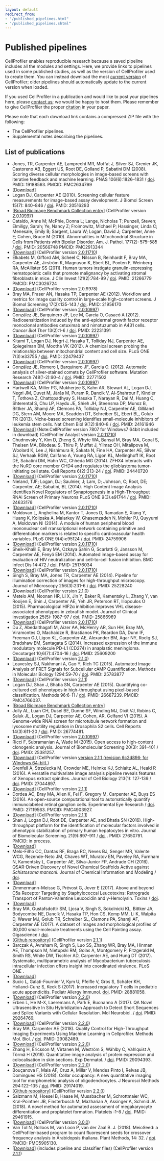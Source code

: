 ```yaml
---
layout: default
redirect_from:
- "/published_pipelines.html"
- "/published_pipelines.shtml"
---
```


Published pipelines
===================

CellProfiler enables reproducible research because a saved pipeline includes all the modules and settings. Here, we provide links to pipelines used in some published studies, as well as the version of CellProfiler used to create them. You can instead download the most [current version](/releases) of CellProfiler; older pipelines should automatically update to the current version when loaded.

If you used CellProfiler in a publication and would like to post your pipelines here, please [contact us](mailto:imagingadmin@broadinstitute.org); we would be happy to host them. Please remember to give CellProfiler the proper [citation](/citations) in your paper.

Please note that each download link contains a compressed ZIP file with the following:

-   The CellProfiler pipelines.
-   Supplemental notes describing the pipelines.

List of publications
--------------------

-   Jones, TR, Carpenter AE, Lamprecht MR, Moffat J, Silver SJ, Grenier JK, Castoreno AB, Eggert US, Root DE, Golland P, Sabatini DM (2008). Scoring diverse cellular morphologies in image-based screens with iterative feedback and machine learning. PNAS 106(6):1826–1831 / [doi](https://doi.org/10.1073/pnas.0808843106). PMID: 19188593. PMCID: PMC2634799
-   [[Download](http://d1zymp9ayga15t.cloudfront.net/Jones_PNAS_2009_training_sets.zip)]
-   Logan DJ, Carpenter AE (2010). Screening cellular feature measurements for image-based assay development. J Biomol Screen 15(7): 840–846 / [doi](https://doi.org/10.1177/1087057110370895). PMID: 20516293
-   [[Broad Bioimage Benchmark Collection entry](http://www.broadinstitute.org/bbbc/BBBC013/)] (CellProfiler version [2.0.10997](/previous_releases#2.0.10997))
-   Cataldo, Anne M; McPhie, Donna L; Lange, Nicholas T; Punzell, Steven; Elmiligy, Sarah; Ye, Nancy Z; Froimowitz, Michael P; Hassinger, Linda C; Menesale, Emily B; Sargent, Laura W; Logan, David J; Carpenter, Anne E; Cohen, Bruce M (2010). Abnormalities in Mitochondrial Structure in Cells from Patients with Bipolar Disorder. Am. J. Pathol. 177(2): 575–585 / [doi](https://doi.org/10.2353/ajpath.2010.081068). PMID: 20566748 PMCID: PMC2913344
-   [[Download](http://d1zymp9ayga15t.cloudfront.net/small_files/Cataldo_2010.cp.zip)] (CellProfiler version [2.0.11710](/previous_releases#2.0.11710))
-   Elkabets M, Gifford AM, Scheel C, Nilsson B, Reinhardt F, Bray MA, Carpenter AE, Jirström K, Magnuson K, Ebert BL, Ponten F, Weinberg RA, McAllister SS (2011). Human tumors instigate granulin-expressing hematopoietic cells that promote malignancy by activating stromal fibroblasts in mice. J Clin Invest 121(2):784-99 / [doi](https://doi.org/10.1172/JCI43757). PMID: 21266779 PMCID: PMC3026724
-   [[Download](http://d1zymp9ayga15t.cloudfront.net/PublishedPipelines/Elkabets_2010.zip)] (CellProfiler version 2.0.9978)
-   Bray MA, Fraser AN, Hasaka TP, Carpenter AE (2012). Workflow and metrics for image quality control in large-scale high-content screens. J Biomol Screening 17(2):135-143 / [doi](https://doi.org/10.1177/1087057111420292). PMID: 21956170
-   [[Download](http://d1zymp9ayga15t.cloudfront.net/PublishedPipelines/Bray_2011_SupplementalMaterial.zip)] (CellProfiler version [2.0.10997](/previous_releases#2.0.10997))
-   González JE, Barquinero JF, Lee M, García O, Casacó A (2012). Radiosensitization induced by the anti-epidermal growth factor receptor monoclonal antibodies cetuximab and nimotuzumab in A431 cells. *Cancer Biol Ther* 13(2):1-6 / [doi](https://doi.org/10.4161/cbt.13.2.18439). PMID: 22231391
-   [[Download](http://d1zymp9ayga15t.cloudfront.net/PublishedPipelines/CancerBiolTher_Gonzalez_2012.zip)] (CellProfiler version [2.0.10997](/previous_releases#2.0.10997))
-   Kitami T, Logan DJ, Negri J, Hasaka T, Tolliday NJ, Carpenter AE, Spiegelman BM, Mootha VK (2012). A chemical screen probing the relationship between mitochondrial content and cell size. PLoS ONE 7(3):e33755 / [doi](https://doi.org/10.1371/journal.pone.0033755). PMID: 22479437
-   [[Download](http://d1zymp9ayga15t.cloudfront.net/PublishedPipelines/PIPE_main_batch_InformerBigRun_Threshold_CP10997.cp)] (CellProfiler version [2.0.10997](/previous_releases#2.0.10997))
-   González JE, Romero I, Barquinero JF, Garcia O. (2012). Automatic analysis of silver-stained comets by CellProfiler software. Mutation Research 748(1-2):60-4 / [doi](https://doi.org/10.1016/j.mrgentox.2012.06.007). PMID: 22771502
-   [[Download](http://d1zymp9ayga15t.cloudfront.net/PublishedPipelines/MutationResearch_Gonzalez_2012.zip)] (CellProfiler version [2.0.10997](/previous_releases#2.0.10997))
-   Hartwell KA, Miller PG, Mukherjee S, Kahn AR, Stewart AL, Logan DJ, Negri JM, Duvet M, Järås M, Puram R, Dancik V, Al-Shahrour F, Kindler T, Tothova Z, Chattopadhyay S, Hasaka T, Narayan R, Dai M, Huang C, Shterental S, Chu LP, Haydu JE, Shieh JH, Steensma DP, Munoz B, Bittker JA, Shamji AF, Clemons PA, Tolliday NJ, Carpenter AE, Gilliland DG, Stern AM, Moore MA, Scadden DT, Schreiber SL, Ebert BL, Golub TR (2013). Niche-based screening identifies small-molecule inhibitors of leukemia stem cells. Nat Chem Biol 9(12):840-8 / [doi](https://doi.org/10.1038/nchembio.1367). PMID: 24161946
-   [[Download](http://d1zymp9ayga15t.cloudfront.net/PublishedPipelines/Hartwell_2012.zip)] (Note:CellProfiler version 7807 for Windows7 64bit included in download) (CellProfiler Analyst version [2.0.11710](/previous_releases#2.0.11710))
-   Chudnovsky Y, Kim D, Zheng S, Whyte WA, Bansal M, Bray MA, Gopal S, Theisen MA, Bilodeau S, Thiru P, Muffat J, Yilmaz OH, Mitalipova M, Woolard K, Lee J, Nishimura R, Sakata N, Fine HA, Carpenter AE, Silver SJ, Verhaak RGW, Califano A, Young RA, Ligon KL, Mellinghoff IK, Root DE, Sabatini DM, Hahn WC, Chheda MG (2014). ZFHX4 interacts with the NuRD core member CHD4 and regulates the glioblastoma tumor-initiating cell state. Cell Reports 6(2):313-24 / [doi](https://doi.org/10.1016/j.celrep.2013.12.032). PMID: 24440720
-   [[Download](http://d1zymp9ayga15t.cloudfront.net/PublishedPipelines/CellReports_Chudnovsky_2012.zip)] (CellProfiler version [2.0.11710](/previous_releases#2.0.11710))
-   Nieland, TJF; Logan, DJ; Saulnier, J; Lam, D; Johnson, C; Root, DE; Carpenter, AE; Sabatini, BL (2014). High Content Image Analysis Identifies Novel Regulators of Synaptogenesis in a High-Throughput RNAi Screen of Primary Neurons PLoS ONE 9(3).e91744 / [doi](https://doi.org/10.1371/journal.pone.0091744). PMID: 24633176
-   [[Download](http://d1zymp9ayga15t.cloudfront.net/PublishedPipelines/PLoSOne_Nieland_2014.zip)] (CellProfiler version [2.0.11710](/previous_releases#2.0.11710))
-   Moldovan L, Anghelina M, Kantor T, Jones D, Ramadan E, Xiang Y, Huang K, Kolipaka A, Malarkey W, Ghasemzadeh N, Mohler PJ, Quyyumi A, Moldovan NI (2014). A module of human peripheral blood mononuclear cell rranscriptional network containing primitive and differentiation markers is related to specific cardiovascular health variables. PLoS ONE 9(4):e95124 / [doi](https://doi.org/10.1371/journal.pone.0095124). PMID: 24759906
-   [[Download](http://d1zymp9ayga15t.cloudfront.net/PublishedPipelines/PLoSOne_Moldovan_2014.zip)] (CellProfiler version [2.0.11710](/previous_releases#2.0.11710))
-   Sheik-Khalil E, Bray MA, Ozkaya Şahin G, Scarlatti G, Jansson M, Carpenter AE, Fenyö EM (2014). Automated image-based assay for evaluation of HIV neutralization and cell-to-cell fusion inhibition. BMC Infect Dis 14:472 / [doi](https://doi.org/10.1186/1471-2334-14-472). PMID: 25176034
-   [[Download](http://d1zymp9ayga15t.cloudfront.net/PublishedPipelines/SheikKhalil_2014.zip)] (CellProfiler version [2.0.11710](/previous_releases#2.0.11710))
-   Singh S, Bray MA, Jones TR, Carpenter AE (2014). Pipeline for illumination correction of images for high-throughput microscopy. Journal of Microscopy 256(3):231-6 / [doi](https://doi.org/10.1111/jmi.12178). PMID: 25228240
-   [[Download](http://d1zymp9ayga15t.cloudfront.net/PublishedPipelines/JMicroscopy_Singh_2014.zip)] (CellProfiler version [2.1.0](/previous_releases#2.1.0))
-   Metelo AM, Noonan HR, Li X, Jin Y, Baker R, Kamentsky L, Zhang Y, van Rooijen E, Shin J, Carpenter AE, Yeh JR, Peterson RT, Iliopoulos O (2015). Pharmacological HIF2α inhibition improves VHL disease-associated phenotypes in zebrafish model. Journal of Clinical Investigation 25(5): 1987-97 / [doi](https://doi.org/10.1172/JCI73665). PMID: 25866969
-   [[Download](http://d1zymp9ayga15t.cloudfront.net/PublishedPipelines/Metelo_2013.zip)] (CellProfiler version [2.0.11710](/previous_releases#2.0.11710))
-   Du Z, Abedalthagafi M, Aizer AA, McHenry AR, Sun HH, Bray MA, Viramontes O, Machaidze R, Brastianos PK, Reardon DA, Dunn IF, Freeman GJ, Ligon KL, Carpenter AE, Alexander BM, Agar NY, Rodig SJ, Bradshaw EM, Santagata S (2014). Increased expression of the immune modulatory molecule PD-L1 (CD274) in anaplastic meningioma. Oncotarget 10;6(7):4704-16 / [doi](https://doi.org/10.18632/oncotarget.3082). PMID: 25609200
-   [[Download](http://d1zymp9ayga15t.cloudfront.net/PublishedPipelines/Du_2014.zip)] (CellProfiler version [2.1.0](/previous_releases#2.1.0))
-   Leavesley SJ, Nakhmani A, Gao Y, Rich TC (2015). Automated Image Analysis of FRET Signals for Subcellular cAMP Quantification. Methods in Molecular Biology 1294:59-70 / [doi](https://doi.org/10.1007/978-1-4939-2537-7_5). PMID: 25783877
-   [[Download](http://d1zymp9ayga15t.cloudfront.net/PublishedPipelines/Leavesley_2015.zip)] (CellProfiler version [2.1.1](../previous_releases#2.1.1))
-   Logan DJ, Shan J, Bhatia SN, Carpenter AE (2015). Quantifying co-cultured cell phenotypes in high-throughput using pixel-based classification. Methods 96:6-11 / [doi](https://doi.org/10.1016/j.ymeth.2015.12.002). PMID: 26687239. PMCID: PMC4766037.
-   [[Broad Bioimage Benchmark Collection entry](http://www.broadinstitute.org/bbbc/BBBC026/)]
-   Jolly AL, Luan CH, Dusel BE, Dunne SF, Winding MJ, Dixit VJ, Robins C, Saluk JL, Logan DJ, Carpenter AE, Cohen, AR, Gelfand VI (2015). A Genome-wide RNAi screen for microtubule network formation and lysosome motility regulation in Drosophila S2 cells. Cell Reports 14(3):611-20 / [doi](https://doi.org/10.1016/j.celrep.2015.12.051). PMID: 26774481.
-   [[Download](http://d1zymp9ayga15t.cloudfront.net/PublishedPipelines/Jolly_Lysomsome_Motility_2015.zip)] (CellProfiler version [2.0.10997](/previous_releases#2.0.10997))
-   Ricci F, Subramanian A, Wade M (2015). Open access to high-content clonogenic analysis. Journal of Biomolecular Screening 20(3): 391-401 / [doi](http://www.dx.doi.org/10.1177/1087057114557775). PMID: 25381257.
-   [[Download](http://d1zymp9ayga15t.cloudfront.net/PublishedPipelines/Ricci_2015.zip)] (CellProfiler version [version 2.1.1 (revision 6c2d896; for Windows 64-bit).](http://d1zymp9ayga15t.cloudfront.net/releases/2.1.1/CellProfiler_2.1.1_win64_r20140723174500.exe))
-   Grenfell A, Strzelecka M, Crowder ME, Helmke KJ, Schlaitz AL, Heald R (2016). A versatile multivariate image analysis pipeline reveals features of Xenopus extract spindles. Journal of Cell Biology 213(1): 127-136 / [doi](http://www.dx.doi.org/10.1083/jcb.201509079). PMID: 27044897.
-   [[Download](http://d1zymp9ayga15t.cloudfront.net/PublishedPipelines/Grenfell_2016.zip)] (CellProfiler version [2.1.1](/previous_releases#2.1.1))
-   Dordea AC, Bray MA, Allen K, Fei F, Gregory M, Carpenter AE, Buys ES (2016). An open-source computational tool to automatically quantify immunolabeled retinal ganglion cells. Experimental Eye Research / [doi](https://doi.org/10.1016/j.exer.2016.04.012). PMID: 27119563. PMCID: PMC4903927.
-   [[Download](http://d1zymp9ayga15t.cloudfront.net/PublishedPipelines/Buys_2015.zip)] (CellProfiler version [2.1.1](/previous_releases#2.1.1))
-   Shan J, Logan DJ, Root DE, Carpenter AE, and Bhatia SN (2016). High-throughput platform for the identification of molecular factors involved in phenotypic stabilization of primary human hepatocytes in vitro. Journal of Biomolecular Screening. 21(9):897-911 / [doi](https://doi.org/10.1177/1087057116660277) . PMID: 27650791. PMCID: in process.
-   [[Download](http://d1zymp9ayga15t.cloudfront.net/PublishedPipelines/Shan_et_al_2016.zip)]
-   Melo-Filho CC, Dantas RF, Braga RC, Neves BJ, Senger MR, Valente WCG, Rezende-Neto JM, Chaves WT, Muratov EN, Paveley RA, Furnham N, Kamentsky L, Carpenter AE, Silva-Junior FP, Andrade CH (2016). QSAR-Driven Discovery of Novel Chemical Scaffolds Active against *Schistosoma mansoni*. Journal of Chemical Information and Modeling / [doi](https://doi.org/10.1021/acs.jcim.6b00055).
-   [[Download](http://d1zymp9ayga15t.cloudfront.net/PublishedPipelines/Melo_Filho_2016.zip)]
-   Zimmermann-Meisse G, Prévost G, Jover E (2017). Above and beyond C5a Receptor Targeting by Staphylococcal Leucotoxins: Retrograde Transport of Panton-Valentine Leucocidin and γ-Hemolysin. Toxins / [doi](https://doi.org/10.3390/toxins9010041).
-   [[Download](http://d1zymp9ayga15t.cloudfront.net/PublishedPipelines/Zimmermann_Meisse_2016.zip)]
-   Bray MA, Gustafsdottir SM, Ljosa V, Singh S, Sokolnicki KL, Bittker JA, Bodycombe NE, Dancík V, Hasaka TP, Hon CS, Kemp MM, Li K, Walpita D, Wawer MJ, Golub TR, Schreiber SL, Clemons PA, Shamji AF, Carpenter AE (2017). A dataset of images and morphological profiles of 30,000 small-molecule treatments using the Cell Painting assay. Gigascience / [doi](https://doi.org/10.1093/gigascience/giw014).
-   [[Github repository](https://github.com/gigascience/paper-bray2017)] (CellProfiler version [2.1.1](/previous_releases#2.1.1))
-   Barczak A, Avraham R, Singh S, Luo SS, Zhang WR, Bray MA, Hinman AE, Thompson M, Nietupski RM, Golas A, Montgomery P, Fitzgerald M, Smith RS, White DW, Tischler AD, Carpenter AE, and Hung DT (2017). Systematic, multiparametric analysis of Mycobacterium tuberculosis intracellular infection offers insight into coordinated virulence. PLoS ONE .
-   [[Download](http://d1zymp9ayga15t.cloudfront.net/PublishedPipelines/Barczak_PLoSONE_2017.zip)]
-   Sucic L, Galati-Fournier V, Kym U, Pfeifle V, Gros S, Schäfer KH, Holland-Cunz S, Keck S (2017). Increased regulatory T cells in pediatric acute appendicitis. Pediatr Allergy Immunol. [doi](https://doi.org/10.1111/pai.12797). PMID: 28881058.
-   [[Download](http://d1zymp9ayga15t.cloudfront.net/PublishedPipelines/Sucic_2017.zip)] (CellProfiler version [2.2.0](/previous_releases#2.2.0))
-   Erben L, He M-X, Laeremans A, Park E, Buonanno A (2017). QA Novel Ultrasensitive In Situ Hybridization Approach to Detect Short Sequences and Splice Variants with Cellular Resolution. Mol Neurobiol. / [doi](https://doi.org/10.1007/s12035-017-0834-6). PMID: 29264769.
-   [[Download](http://d1zymp9ayga15t.cloudfront.net/PublishedPipelines/Erben_2017.zip)] (CellProfiler version [2.2.0](/previous_releases#2.2.0))
-   Bray MA, Carpenter AE (2018). Quality Control for High-Throughput Imaging Experiments Using Machine Learning in Cellprofiler. Methods Mol. Biol. / [doi](https://doi.org/10.1007/978-1-4939-7357-6_7). PMID: 29082489.
-   [[Download](http://d1zymp9ayga15t.cloudfront.net/PublishedPipelines/Bray_MIMB_2018.zip)] (CellProfiler version [2.2.0](/previous_releases#2.2.0))
-   Zhang H, Ericsson M, Virtanen M, Weström S, Wählby C, Vahlquist A, Törmä H (2018). Quantitative image analysis of protein expression and colocalisation in skin sections. Exp Dermatol. / [doi](https://doi.org/10.1111/exd.13457). PMID: 29094393.
-   [[Download](http://d1zymp9ayga15t.cloudfront.net/PublishedPipelines/Zhang_2018.zip)] (CellProfiler version [2.2.0](/previous_releases#2.2.0))
-   Bouçanova F, Maia AF, Cruz A, Millar V, Mendes Pinto I, Relvas JB, Domingues HS (2018). Collar occupancy: A new quantitative imaging tool for morphometric analysis of oligodendrocytes. J Neurosci Methods 294:122–135 / [doi](https://doi.org/10.1016/j.jneumeth.2017.11.014). PMID: 29174019.
-   [[Github repository](https://github.com/andrefilipemaia/Collar-occupancy)] (CellProfiler version [2.2.0](/previous_releases#2.2.0))
-   Salzmann M, Hoesel B, Haase M, Mussbacher M, Schrottmaier WC, Kral-Pointner JB, Finsterbusch M, Mazharian A, Assinger A, Schmid JA (2018). A novel method for automated assessment of megakaryocyte differentiation and proplatelet formation. Platelets :1–8 / [doi](https://doi.org/10.1080/09537104.2018.1430359). PMID: 29461915.
-   [[Download](http://d1zymp9ayga15t.cloudfront.net/PublishedPipelines/Salzmann_2018.zip)] (CellProfiler version [3.0.0](/releases))
-   Van Tol N, Rolloos M, van Loon P, van der Zaal B. J. (2018). MeioSeed: a CellProfiler-based program to count fluorescent seeds for crossover frequency analysis in Arabidopsis thaliana. Plant Methods, 14: 32. / [doi](https://dx.doi.org/10.1186%2Fs13007-018-0298-3). PMCID: PMC5905130.
-   [[Download](http://d1zymp9ayga15t.cloudfront.net/PublishedPipelines/Niels_2018.zip)] (includes pipeline and classifier files) (CellProfiler version [2.1.1](/previous_releases#2.1.1))

<div class="bottom-margin"></div>
